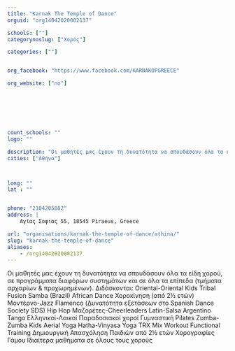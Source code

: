 ```yaml
---
title: "Karnak The Temple of Dance"
orguid: "org14042020002137"

schools: [""]
categorynoslug: ["Χορός"]

categories: [""]


org_facebook: "https://www.facebook.com/KARNAKOFGREECE"

org_website: ["no"]







count_schools: ""
logo: ""

description: "Οι μαθητές μας έχουν τη δυνατότητα να σπουδάσουν όλα τα είδη χορού, σε προγράμματα διαφόρων συστημάτων και σε όλα τα επίπεδα (τμήματα αρχαρίων &amp; προχωρημένων). Διδάσκονται: Oriental-Oriental Kids Tribal Fusion Samba (Brazil) African Dance Χοροκίνηση (από 2½ ετών) Μοντέρνο-Jazz Flamenco (Δυνατότητα εξετάσεων στο Spanish Dance Society SDS) Hip Hop Μαζορέτες-Cheerleaders Latin-Salsa Argentino Tango Eλληνικοί-Λαικοί Παραδοσιακοί χοροί Γυμναστική Pilates Zumba-Zumba Kids Aerial Yoga Hatha-Vinyasa Yoga TRX Mix Workout Functional Training Δημιουργική Απασχόληση Παιδιών από 2½ ετών Χορογραφίες Γάμου Ιδιαίτερα μαθήματα σε όλους τους χορούς"
cities: ["Αθήνα"]



long: ""
lat : ""


phone: "2104205882"
address: |
    Αγίας Σοφιας 55, 18545 Piraeus, Greece

url: "organisations/karnak-the-temple-of-dance/athina/"
slug: "karnak-the-temple-of-dance"
aliases:
    - /org14042020002137
---
```


Οι μαθητές μας έχουν τη δυνατότητα να σπουδάσουν όλα τα είδη χορού, σε προγράμματα διαφόρων συστημάτων και σε όλα τα επίπεδα (τμήματα αρχαρίων &amp; προχωρημένων). Διδάσκονται: Oriental-Oriental Kids Tribal Fusion Samba (Brazil) African Dance Χοροκίνηση (από 2½ ετών) Μοντέρνο-Jazz Flamenco (Δυνατότητα εξετάσεων στο Spanish Dance Society SDS) Hip Hop Μαζορέτες-Cheerleaders Latin-Salsa Argentino Tango Eλληνικοί-Λαικοί Παραδοσιακοί χοροί Γυμναστική Pilates Zumba-Zumba Kids Aerial Yoga Hatha-Vinyasa Yoga TRX Mix Workout Functional Training Δημιουργική Απασχόληση Παιδιών από 2½ ετών Χορογραφίες Γάμου Ιδιαίτερα μαθήματα σε όλους τους χορούς
